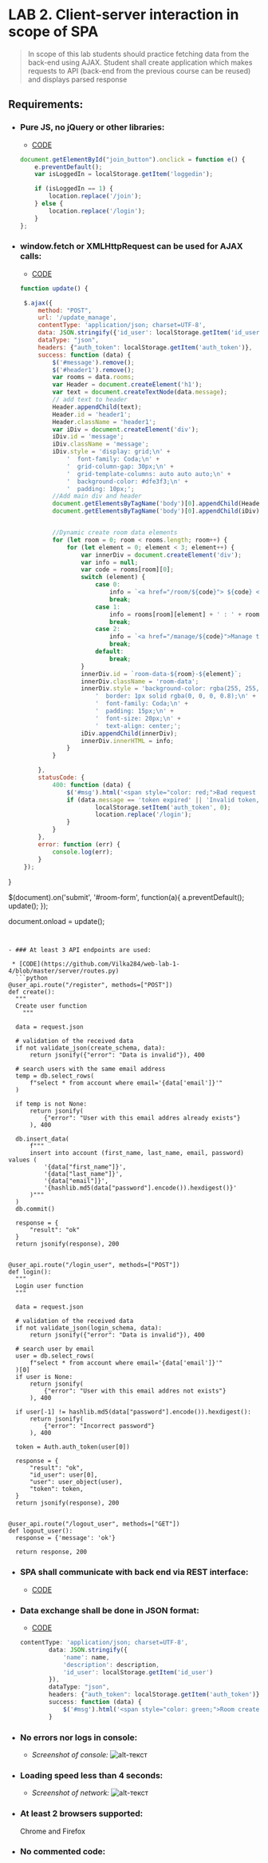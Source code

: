 # LAB 2. Client-server interaction in scope of SPA
> In scope of this lab students should practice fetching data from the back-end using AJAX.
> Student shall create application which makes requests to API (back-end from the previous 
> course can be reused) and displays parsed response

## Requirements:

- ### Pure JS, no jQuery or other libraries:

   * [CODE](https://github.com/Vilka284/web-lab-1-4/tree/master/client/static/scripts)
    ```javascript
    document.getElementById("join_button").onclick = function e() {
        e.preventDefault();
        var isLoggedIn = localStorage.getItem('loggedin');

        if (isLoggedIn == 1) {
            location.replace('/join');
        } else {
            location.replace('/login');
        }
    };
   ```
  
  
- ### window.fetch or XMLHttpRequest can be used for AJAX calls:

   * [CODE](https://github.com/Vilka284/web-lab-1-4/tree/master/client/static/scripts)

   ```javascript
  function update() {

    $.ajax({
        method: "POST",
        url: '/update_manage',
        contentType: 'application/json; charset=UTF-8',
        data: JSON.stringify({'id_user': localStorage.getItem('id_user')}),
        dataType: "json",
        headers: {"auth_token": localStorage.getItem('auth_token')},
        success: function (data) {
            $('#message').remove();
            $('#header1').remove();
            var rooms = data.rooms;
            var Header = document.createElement('h1');
            var text = document.createTextNode(data.message);
            // add text to header
            Header.appendChild(text);
            Header.id = 'header1';
            Header.className = 'header1';
            var iDiv = document.createElement('div');
            iDiv.id = 'message';
            iDiv.className = 'message';
            iDiv.style = 'display: grid;\n' +
                '  font-family: Coda;\n' +
                '  grid-column-gap: 30px;\n' +
                '  grid-template-columns: auto auto auto;\n' +
                '  background-color: #dfe3f3;\n' +
                '  padding: 10px;';
            //Add main div and header
            document.getElementsByTagName('body')[0].appendChild(Header);
            document.getElementsByTagName('body')[0].appendChild(iDiv);


            //Dynamic create room data elements
            for (let room = 0; room < rooms.length; room++) {
                for (let element = 0; element < 3; element++) {
                    var innerDiv = document.createElement('div');
                    var info = null;
                    var code = rooms[room][0];
                    switch (element) {
                        case 0:
                            info = `<a href="/room/${code}"> ${code} </a>`;
                            break;
                        case 1:
                            info = rooms[room][element] + ' : ' + rooms[room][element + 1];
                            break;
                        case 2:
                            info = `<a href="/manage/${code}">Manage this room </a>`;
                            break;
                        default:
                            break;
                    }
                    innerDiv.id = `room-data-${room}-${element}`;
                    innerDiv.className = 'room-data';
                    innerDiv.style = 'background-color: rgba(255, 255, 255, 0.8);\n' +
                        '  border: 1px solid rgba(0, 0, 0, 0.8);\n' +
                        '  font-family: Coda;\n' +
                        '  padding: 15px;\n' +
                        '  font-size: 20px;\n' +
                        '  text-align: center;';
                    iDiv.appendChild(innerDiv);
                    innerDiv.innerHTML = info;
                }
            }

        },
        statusCode: {
            400: function (data) {
                $('#msg').html('<span style="color: red;">Bad request parameters</span>');
                if (data.message == 'token expired' || 'Invalid token, please try again'){
                        localStorage.setItem('auth_token', 0);
                        location.replace('/login');
                }
            }
        },
        error: function (err) {
            console.log(err);
        }
    });


}

$(document).on('submit', '#room-form', function(a){
    a.preventDefault();
    update();
});

document.onload = update();
  ```
  
  
- ### At least 3 API endpoints are used:

   * [CODE](https://github.com/Vilka284/web-lab-1-4/blob/master/server/routes.py)
    ```python
@user_api.route("/register", methods=["POST"])
def create():
    """
    Create user function
      """

    data = request.json

    # validation of the received data
    if not validate_json(create_schema, data):
        return jsonify({"error": "Data is invalid"}), 400

    # search users with the same email address
    temp = db.select_rows(
        f"select * from account where email='{data['email']}'"
    )

    if temp is not None:
        return jsonify(
            {"error": "User with this email addres already exists"}
        ), 400

    db.insert_data(
        f"""
        insert into account (first_name, last_name, email, password) values (
            '{data["first_name"]}', 
            '{data["last_name"]}', 
            '{data["email"]}',  
            '{hashlib.md5(data["password"].encode()).hexdigest()}'
        )"""
    )
    db.commit()

    response = {
        "result": "ok"
    }
    return jsonify(response), 200


@user_api.route("/login_user", methods=["POST"])
def login():
    """
    Login user function
    """

    data = request.json

    # validation of the received data
    if not validate_json(login_schema, data):
        return jsonify({"error": "Data is invalid"}), 400

    # search user by email
    user = db.select_rows(
        f"select * from account where email='{data['email']}'"
    )[0]
    if user is None:
        return jsonify(
            {"error": "User with this email addres not exists"}
        ), 400

    if user[-1] != hashlib.md5(data["password"].encode()).hexdigest():
        return jsonify(
            {"error": "Incorrect password"}
        ), 400

    token = Auth.auth_token(user[0])

    response = {
        "result": "ok",
        "id_user": user[0],
        "user": user_object(user),
        "token": token,
    }
    return jsonify(response), 200


@user_api.route("/logout_user", methods=["GET"])
def logout_user():
    response = {'message': 'ok'}

    return response, 200
  ```
  
  
- ### SPA shall communicate with back end via REST interface:

   * [CODE](https://github.com/Vilka284/web-lab-1-4/blob/master/server/user_api/endpoints.py)
  
  
- ### Data exchange shall be done in JSON format:

   * [CODE](https://github.com/Vilka284/web-lab-1-4/blob/master/client/static/scripts/room/submit_request.js)
    ```javascript
    contentType: 'application/json; charset=UTF-8',
            data: JSON.stringify({
                'name': name,
                'description': description,
                'id_user': localStorage.getItem('id_user')
            }),
            dataType: "json",
            headers: {"auth_token": localStorage.getItem('auth_token')},
            success: function (data) {
                $('#msg').html('<span style="color: green;">Room created successfully</span>');
            }
    ```
  

- ### No errors nor logs in console:
   
   * _Screenshot of console:_
![alt-текст](https://github.com/Vilka284/web-lab-1-4/raw/master/WebDevelopment/Lab2/img/console.png "Console")


- ### Loading speed less than 4 seconds:

  * _Screenshot of network:_
![alt-текст](https://github.com/Vilka284/web-lab-1-4/raw/master/WebDevelopment/Lab2/img/network.png "Network")


- ### At least 2 browsers supported:

   Chrome and Firefox
   
- ### No commented code:

